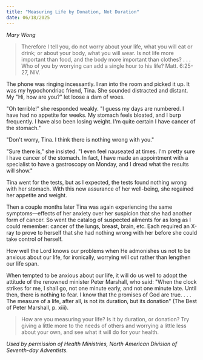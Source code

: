 ```yaml
---
title: "Measuring Life by Donation, Not Duration"
date: 06/18/2025
---
```


_Mary Wong_

> <p></p>
> Therefore I tell you, do not worry about your life, what you will eat or drink; or about your body, what you will wear. Is not life more important than food, and the body more important than clothes? . . . Who of you by worrying can add a single hour to his life? Matt. 6:25-27, NIV.

The phone was ringing incessantly. I ran into the room and picked it up. It was my hypochondriac friend, Tina. She sounded distracted and distant. My "Hi, how are you?" let loose a dam of woes.

"Oh terrible!" she responded weakly. "I guess my days are numbered. I have had no appetite for weeks. My stomach feels bloated, and I burp frequently. I have also been losing weight. I'm quite certain I have cancer of the stomach."

"Don't worry, Tina. I think there is nothing wrong with you."

"Sure there is," she insisted. "I even feel nauseated at times. I'm pretty sure I have cancer of the stomach. In fact, I have made an appointment with a specialist to have a gastroscopy on Monday, and I dread what the results will show."

Tina went for the tests, but as I expected, the tests found nothing wrong with her stomach. With this new assurance of her well-being, she regained her appetite and weight.

Then a couple months later Tina was again experiencing the same symptoms—effects of her anxiety over her suspicion that she had another form of cancer. So went the catalog of suspected ailments for as long as I could remember: cancer of the lungs, breast, brain, etc. Each required an X-ray to prove to herself that she had nothing wrong with her before she could take control of herself.

How well the Lord knows our problems when He admonishes us not to be anxious about our life, for ironically, worrying will cut rather than lengthen our life span.

When tempted to be anxious about our life, it will do us well to adopt the attitude of the renowned minister Peter Marshall, who said: "When the clock strikes for me, I shall go, not one minute early, and not one minute late. Until then, there is nothing to fear. I know that the promises of God are true. . . . The measure of a life, after all, is not its duration, but its donation" (The Best of Peter Marshall, p. xiii).

> <callout></callout>
> How are you measuring your life? Is it by duration, or donation? Try giving a little more to the needs of others and worrying a little less about your own, and see what it will do for your health.

_Used by permission of Health Ministries, North American Division of Seventh-day Adventists._